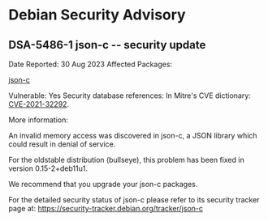 
Debian Security Advisory
========================


DSA-5486-1 json-c -- security update
------------------------------------



Date Reported:
30 Aug 2023
Affected Packages:

[json-c](https://packages.debian.org/src:json-c)

Vulnerable:
Yes
Security database references:
In Mitre's CVE dictionary: [CVE-2021-32292](https://security-tracker.debian.org/tracker/CVE-2021-32292).  

More information:

An invalid memory access was discovered in json-c, a JSON library
which could result in denial of service.


For the oldstable distribution (bullseye), this problem has been fixed
in version 0.15-2+deb11u1.


We recommend that you upgrade your json-c packages.


For the detailed security status of json-c please refer to
its security tracker page at:
<https://security-tracker.debian.org/tracker/json-c>





